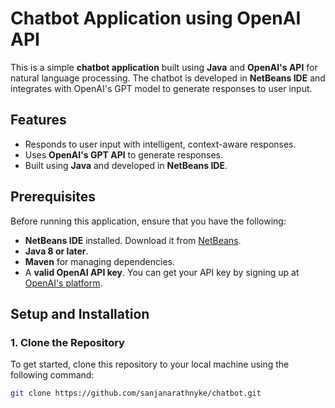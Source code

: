 # Chatbot Application using OpenAI API

This is a simple **chatbot application** built using **Java** and **OpenAI's API** for natural language processing. The chatbot is developed in **NetBeans IDE** and integrates with OpenAI's GPT model to generate responses to user input.

## Features

- Responds to user input with intelligent, context-aware responses.
- Uses **OpenAI's GPT API** to generate responses.
- Built using **Java** and developed in **NetBeans IDE**.

## Prerequisites

Before running this application, ensure that you have the following:

- **NetBeans IDE** installed. Download it from [NetBeans](https://netbeans.apache.org/).
- **Java 8 or later**.
- **Maven** for managing dependencies.
- A **valid OpenAI API key**. You can get your API key by signing up at [OpenAI's platform](https://platform.openai.com/signup).

## Setup and Installation

### 1. Clone the Repository
To get started, clone this repository to your local machine using the following command:

```bash
git clone https://github.com/sanjanarathnyke/chatbot.git
